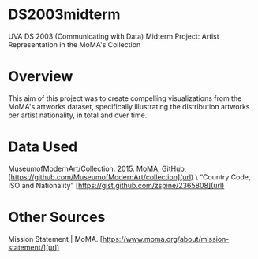 # DS2003midterm
UVA DS 2003 (Communicating with Data) Midterm Project: Artist Representation in the MoMA's Collection

# Overview
This aim of this project was to create compelling visualizations from the MoMA's artworks dataset, specifically illustrating the distribution artworks per artist nationality, in total and over time. 

# Data Used  
MuseumofModernArt/Collection. 2015. MoMA, GitHub, [https://github.com/MuseumofModernArt/collection](url) \\
“Country Code, ISO and Nationality” [https://gist.github.com/zspine/2365808](url)

# Other Sources
Mission Statement | MoMA. [https://www.moma.org/about/mission-statement/](url) 
